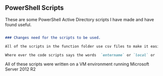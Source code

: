 ## PowerShell Scripts

These are some PowerShell Active Directory scripts I have made and have found useful.

```markdown

### Changes need for the scripts to be used.

All of the scripts in the function folder use csv files to make it easier/ speed up the process. 

Where ever the code scripts says the words  `entername` or `local` or `fillinwithpassword` you need to supply your proper information in those spots.

```
All of these scripts were written on a VM environment running Microsoft Server 2012 R2
